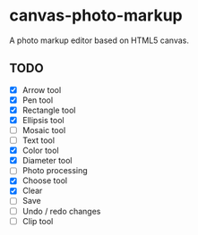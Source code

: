# canvas-photo-markup
 
A photo markup editor based on HTML5 canvas.


## TODO

+ [x] Arrow tool
+ [x] Pen tool
+ [x] Rectangle tool
+ [x] Ellipsis tool
+ [ ] Mosaic tool
+ [ ] Text tool
+ [x] Color tool
+ [x] Diameter tool
+ [ ] Photo processing
+ [x] Choose tool
+ [x] Clear
+ [ ] Save
+ [ ] Undo / redo changes
+ [ ] Clip tool